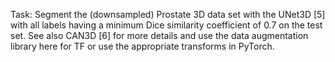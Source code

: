 Task:
Segment the (downsampled) Prostate 3D data set with the UNet3D [5] with all labels having a minimum Dice similarity coefficient of 0.7 on the test set. See also CAN3D [6] for more details and use the data augmentation library here for TF or use the appropriate transforms in PyTorch.